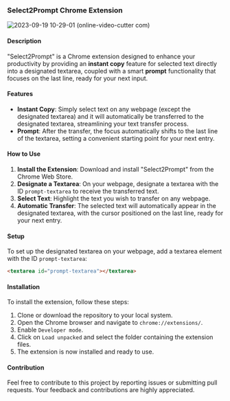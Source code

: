 ### **Select2Prompt Chrome Extension**

![2023-09-19 10-29-01 (online-video-cutter com)](https://github.com/barisx/Select2Prompt/assets/58127640/216945c9-df4d-475f-befd-87be94f46283)

#### **Description**

"Select2Prompt" is a Chrome extension designed to enhance your productivity by providing an **instant copy** feature for selected text directly into a designated textarea, coupled with a smart **prompt** functionality that focuses on the last line, ready for your next input.

#### **Features**

- **Instant Copy**: Simply select text on any webpage (except the designated textarea) and it will automatically be transferred to the designated textarea, streamlining your text transfer process.
- **Prompt**: After the transfer, the focus automatically shifts to the last line of the textarea, setting a convenient starting point for your next entry.

#### **How to Use**

1. **Install the Extension**: Download and install "Select2Prompt" from the Chrome Web Store.
2. **Designate a Textarea**: On your webpage, designate a textarea with the ID `prompt-textarea` to receive the transferred text.
3. **Select Text**: Highlight the text you wish to transfer on any webpage.
4. **Automatic Transfer**: The selected text will automatically appear in the designated textarea, with the cursor positioned on the last line, ready for your next entry.

#### **Setup**

To set up the designated textarea on your webpage, add a textarea element with the ID `prompt-textarea`:

```html
<textarea id="prompt-textarea"></textarea>
```

#### **Installation**

To install the extension, follow these steps:

1. Clone or download the repository to your local system.
2. Open the Chrome browser and navigate to `chrome://extensions/`.
3. Enable `Developer mode`.
4. Click on `Load unpacked` and select the folder containing the extension files.
5. The extension is now installed and ready to use.

#### **Contribution**

Feel free to contribute to this project by reporting issues or submitting pull requests. Your feedback and contributions are highly appreciated.
